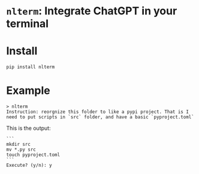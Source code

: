 # `nlterm`: Integrate ChatGPT in your terminal

# Install
```
pip install nlterm
```

# Example

````
> nlterm
Instruction: reorgnize this folder to like a pypi project. That is I need to put scripts in `src` folder, and have a basic `pyproject.toml`
````
This is the output:
````
```
mkdir src
mv *.py src
touch pyproject.toml
```
Execute? (y/n): y
````